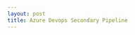 ```yaml
---
layout: post
title: Azure Devops Secondary Pipeline
---
```

<!-- Post Content -->
           
<div class="container">
</div>